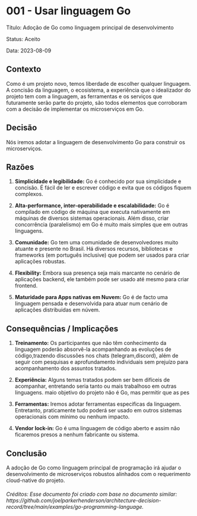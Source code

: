 # 001 - Usar linguagem Go

Título: Adoção de Go como linguagem principal de desenvolvimento

Status: Aceito

Data: 2023-08-09

## Contexto

Como é um projeto novo, temos liberdade de escolher qualquer linguagem. A concisão da linguagem, o ecosistema, a experiência que o idealizador do projeto tem com a linguagem, as ferramentas e os serviços que futuramente serão parte do projeto, são todos elementos que corroboram com a decisão de implementar os microserviços em Go.

## Decisão

Nós iremos adotar a linguagem de desenvolvimento Go para construir os microserviços.

## Razões

1. **Simplicidade e legibilidade:**  Go é conhecido por sua simplicidade e concisão. É fácil de ler e escrever código e evita que os códigos fiquem complexos.

2. **Alta-performance, inter-operabilidade e escalabilidade:**  Go é compilado em código de máquina que executa nativamente em máquinas de diversos sistemas operacionais. Além disso, criar concorrência (paralelismo) em Go é muito mais simples que em outras linguagens.

3. **Comunidade:**  Go tem uma comunidade de desenvolvedores muito atuante e presente no Brasil. Há diversos recursos, bibliotecas e frameworks (em português inclusive) que podem ser usados para criar aplicações robustas.
 
4. **Flexibility:**  Embora sua presença seja mais marcante no cenário de aplicações backend, ele também pode ser usado até mesmo para criar frontend.

5. **Maturidade para Apps nativas em Nuvem:**  Go é de facto uma linguagem pensada e desenvolvida para atuar num cenário de aplicações distribuidas em núvem.

## Consequências / Implicações

1. **Treinamento:**  Os participantes que não têm conhecimento da linguagem poderão absorvê-la acompanhando as evoluções de código,trazendo discussões nos chats (telegram,discord), além de seguir com pesquisas e aprofundamento individuais sem prejuízo para acompanhamento dos assuntos tratados.

2. **Experiência:**  Alguns temas tratados podem ser bem difíceis de acompanhar, entretando seria tanto ou mais trabalhoso em outras linguagens. maio objetivo do projeto não é Go, mas permitir que as pes

3. **Ferramentas:**  Iremos adotar ferramentas especificas da linguagem. Entretanto, praticamente tudo poderá ser usado em outros sistemas operacionais com mínimo ou nenhum impacto.

4. **Vendor lock-in:**  Go é uma linguagem de código aberto e assim não ficaremos presos a nenhum fabricante ou sistema.

## Conclusão

A adoção de Go como linguagem principal de programação irá ajudar o desenvolvimento de microserviços robustos alinhados com o requerimento cloud-native do projeto.

<h6>Créditos: Esse documento foi criado com base no documento similar: https://github.com/joelparkerhenderson/architecture-decision-record/tree/main/examples/go-programming-language.</h6>